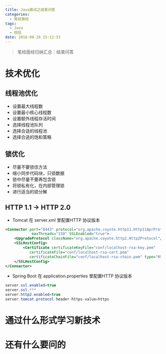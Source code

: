 ```yaml
---
title: Java面试之结束问答
categories: 
  - 笔经面经
tags:
  - Java
  - 校招
date: 2018-08-28 15:12:53
---
```


> 笔经面经归纳汇总：结束问答

<!-- more -->

# 技术优化
## 线程池优化  
- 设置最大线程数
- 设置最小核心线程数
- 设置额外线程存活时间
- 选择线程池队列
- 选择合适的线程池
- 选择合适的饱和策略

## 锁优化  
- 尽量不要锁住方法
- 缩小同步代码块，只锁数据
- 锁中尽量不要再包含锁
- 将锁私有化，在内部管理锁
- 进行适当的锁分解

## HTTP 1.1 $\rightarrow$ HTTP 2.0  
- Tomcat 在 server.xml 里配置HTTP 协议版本
```xml
<Connector port="8443" protocol="org.apache.coyote.http11.Http11AprProtocol"
            maxThreads="150" SSLEnabled="true">
    <UpgradeProtocol className="org.apache.coyote.http2.Http2Protocol"/>
    <SSLHostConfig>
        <Certificate certificateKeyFile="conf/localhost-rsa-key.pem"
           certificateFile="conf/localhost-rsa-cert.pem"
           certificateChainFile="conf/localhost-rsa-chain.pem" type="RSA"/>
    </SSLHostConfig>
</Connector>
```
- Spring Boot 在 application.properties 里配置HTTP 协议版本
```java
server.ssl.enabled=true
server.ssl.***
server.http2.enabled=true
server.tomcat.protocol-header-https-value=https
```

# 通过什么形式学习新技术  

# 还有什么要问的  
